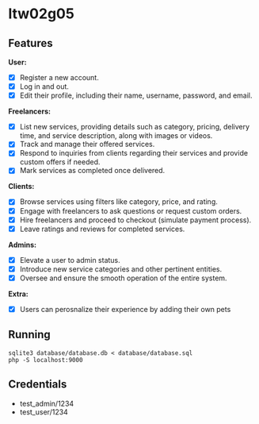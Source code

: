 # ltw02g05

## Features

**User:**
- [x] Register a new account.
- [X] Log in and out.
- [x] Edit their profile, including their name, username, password, and email.

**Freelancers:**
- [X] List new services, providing details such as category, pricing, delivery time, and service description, along with images or videos.
- [X] Track and manage their offered services.
- [X] Respond to inquiries from clients regarding their services and provide custom offers if needed.
- [X] Mark services as completed once delivered.

**Clients:**
- [X] Browse services using filters like category, price, and rating.
- [X] Engage with freelancers to ask questions or request custom orders.
- [X] Hire freelancers and proceed to checkout (simulate payment process).
- [X] Leave ratings and reviews for completed services.

**Admins:**
- [X] Elevate a user to admin status.
- [X] Introduce new service categories and other pertinent entities.
- [X] Oversee and ensure the smooth operation of the entire system.

**Extra:**
- [X] Users can perosnalize their experience by adding their own pets

## Running

    sqlite3 database/database.db < database/database.sql
    php -S localhost:9000

## Credentials

- test_admin/1234
- test_user/1234
